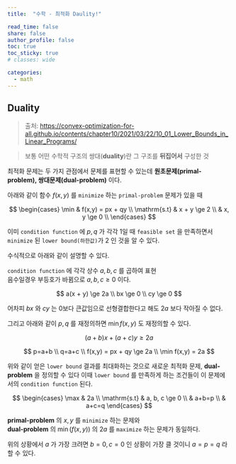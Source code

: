 ```yaml
---
title:  "수학 - 최적화 Daulity!"

read_time: false
share: false
author_profile: false
toc: true
toc_sticky: true
# classes: wide

categories:
  - math
---
```


## Duality 

> 출처: <https://convex-optimization-for-all.github.io/contents/chapter10/2021/03/22/10_01_Lower_Bounds_in_Linear_Programs/>

> 보통 어떤 수학적 구조의 쌍대(**duality**)란 그 구조를 **뒤집어서** 구성한 것  


최적화 문제는 두 가지 관점에서 문제를 표현할 수 있는데 **원초문제(primal-problem), 쌍대문제(dual-problem)** 이다.  

아래와 같이 함수 $f(x,y)$ 를 `minimize` 하는 `primal-problem` 문제가 있을 때  

$$
\begin{cases}
\min & f(x,y) = px + qy \\
\mathrm{s.t} & x + y \ge 2 \\
             & x, y \ge 0 \\
\end{cases}
$$

이미 `condition function` 에 $p, q$ 가 각각 1일 때 `feasible set` 을 만족하면서 `minimize` 된 `lower bound(하한값)`가 2 인 것을 알 수 있다.  

수식적으로 아래와 같이 설명할 수 있다.  

`condition function` 에 각각 상수 $a,b,c$ 를 곱하여 표현  
음수일경우 부등호가 바뀜으로 $a, b, c \ge 0$ 이다.   

$$
a(x + y) \ge 2a \\
bx \ge 0 \\
cy \ge 0 
$$

어차피 $bx$ 와 $cy$ 는 0보다 큰값임으로 선형결합한다고 해도 $2a$ 보다 작아질 수 없다.  

그리고 아래와 같이 $p,q$ 를 재정의하면  $\min f(x,y)$ 도 재정의할 수 있다.  

$$ (a+b) x + (a+c) y \ge 2a $$

$$ p=a+b \\
q=a+c \\
f(x,y) = px + qy \ge 2a \\
\min f(x,y) = 2a
$$

위와 같이 얻은 `lower bound` 결과를 최대화하는 것으로 새로운 최적화 문제, **dual-problem** 을 정의할 수 있다
이때 `lower bound` 를 만족하게 하는 조건들이 이 문제에서의 `condition function` 된다.

$$
\begin{cases}
\max & 2a \\
\mathrm{s.t} & a, b, c \ge 0 \\
& a+b=p \\
& a+c=q
\end{cases}
$$

**primal-problem** 의 $x,y$ 를 `minimize` 하는 문제와  
**dual-problem** 의 $\min(f(x,y))$ 의 $2a$ 를 `maximize` 하는 문제가 동일하다. 

위의 상황에서 $a$ 가 가장 크려면 $b=0, c=0$ 인 상황이 가장 클 것이니 $a=p=q$ 라 할 수 있다.  
